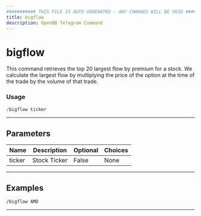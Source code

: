 ```yaml
---
########### THIS FILE IS AUTO GENERATED - ANY CHANGES WILL BE VOID ###########
title: bigflow
description: OpenBB Telegram Command
---
```


# bigflow

This command retrieves the top 20 largest flow by premium for a stock. We calculate the largest flow by multiplying the price of the option at the time of the trade by the volume of that trade.

### Usage

```python wordwrap
/bigflow ticker
```

---

## Parameters

| Name | Description | Optional | Choices |
| ---- | ----------- | -------- | ------- |
| ticker | Stock Ticker | False | None |


---

## Examples

```
/bigflow AMD
```
---
